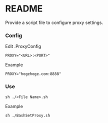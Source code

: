 # README

Provide a script file to configure proxy settings.

### Config

Edit .ProxyConfig
```
PROXY="<URL>:<PORT>"
```

Example
```
PROXY="hogehoge.com:8888"
```

### Use
```
sh ./<File Name>.sh
```

Example
```
sh ./BashSetProxy.sh
```
